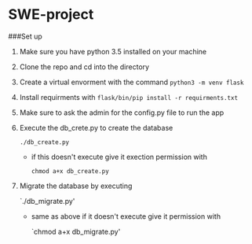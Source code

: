 # SWE-project

###Set up

1. Make sure you have python 3.5 installed on your machine

2. Clone the repo and cd into the directory

3. Create a virtual envorment with the command
    `python3 -m venv flask`

4. Install requirments with
    `flask/bin/pip install -r requirments.txt`

5. Make sure to ask the admin for the config.py file to run the app

6. Execute the db_crete.py to create the database

    `./db_create.py`

    - if this doesn't execute give it exection permission with

        `chmod a+x db_create.py`

7. Migrate the database by executing

    `./db_migrate.py'

    - same as above if it doesn't execute give it permission with

        `chmod a+x db_migrate.py'
